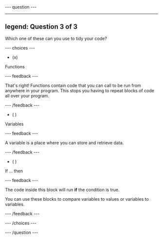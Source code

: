 
--- question ---

---
legend: Question 3 of 3
---

Which one of these can you use to tidy your code?

--- choices ---

- (x) 
  
Functions

  --- feedback ---

  That's right! Functions contain code that you can call to be run from anywhere in your program. This stops you having to repeat blocks of code all over your program.

  --- /feedback ---

- ( ) 

Variables

  --- feedback ---
  
  A variable is a place where you can store and retrieve data.
  
  --- /feedback ---

- ( ) 

If ... then

  --- feedback ---
  
  The code inside this block will run **if** the condition is true. 
  
  You can use these blocks to compare variables to values or variables to variables.
  
  --- /feedback ---
  
--- /choices ---

--- /question ---
